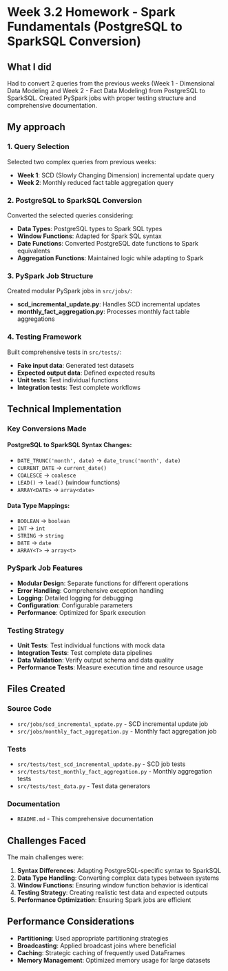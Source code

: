 # Week 3.2 Homework - Spark Fundamentals (PostgreSQL to SparkSQL Conversion)

## What I did

Had to convert 2 queries from the previous weeks (Week 1 - Dimensional Data Modeling and Week 2 - Fact Data Modeling) from PostgreSQL to SparkSQL. Created PySpark jobs with proper testing structure and comprehensive documentation.

## My approach

### 1. Query Selection
Selected two complex queries from previous weeks:
- **Week 1**: SCD (Slowly Changing Dimension) incremental update query
- **Week 2**: Monthly reduced fact table aggregation query

### 2. PostgreSQL to SparkSQL Conversion
Converted the selected queries considering:
- **Data Types**: PostgreSQL types to Spark SQL types
- **Window Functions**: Adapted for Spark SQL syntax
- **Date Functions**: Converted PostgreSQL date functions to Spark equivalents
- **Aggregation Functions**: Maintained logic while adapting to Spark

### 3. PySpark Job Structure
Created modular PySpark jobs in `src/jobs/`:
- **scd_incremental_update.py**: Handles SCD incremental updates
- **monthly_fact_aggregation.py**: Processes monthly fact table aggregations

### 4. Testing Framework
Built comprehensive tests in `src/tests/`:
- **Fake input data**: Generated test datasets
- **Expected output data**: Defined expected results
- **Unit tests**: Test individual functions
- **Integration tests**: Test complete workflows

## Technical Implementation

### Key Conversions Made

#### PostgreSQL to SparkSQL Syntax Changes:
- `DATE_TRUNC('month', date)` → `date_trunc('month', date)`
- `CURRENT_DATE` → `current_date()`
- `COALESCE` → `coalesce`
- `LEAD()` → `lead()` (window functions)
- `ARRAY<DATE>` → `array<date>`

#### Data Type Mappings:
- `BOOLEAN` → `boolean`
- `INT` → `int`
- `STRING` → `string`
- `DATE` → `date`
- `ARRAY<T>` → `array<t>`

### PySpark Job Features
- **Modular Design**: Separate functions for different operations
- **Error Handling**: Comprehensive exception handling
- **Logging**: Detailed logging for debugging
- **Configuration**: Configurable parameters
- **Performance**: Optimized for Spark execution

### Testing Strategy
- **Unit Tests**: Test individual functions with mock data
- **Integration Tests**: Test complete data pipelines
- **Data Validation**: Verify output schema and data quality
- **Performance Tests**: Measure execution time and resource usage

## Files Created

### Source Code
- `src/jobs/scd_incremental_update.py` - SCD incremental update job
- `src/jobs/monthly_fact_aggregation.py` - Monthly fact aggregation job

### Tests
- `src/tests/test_scd_incremental_update.py` - SCD job tests
- `src/tests/test_monthly_fact_aggregation.py` - Monthly aggregation tests
- `src/tests/test_data.py` - Test data generators

### Documentation
- `README.md` - This comprehensive documentation

## Challenges Faced

The main challenges were:
1. **Syntax Differences**: Adapting PostgreSQL-specific syntax to SparkSQL
2. **Data Type Handling**: Converting complex data types between systems
3. **Window Functions**: Ensuring window function behavior is identical
4. **Testing Strategy**: Creating realistic test data and expected outputs
5. **Performance Optimization**: Ensuring Spark jobs are efficient

## Performance Considerations

- **Partitioning**: Used appropriate partitioning strategies
- **Broadcasting**: Applied broadcast joins where beneficial
- **Caching**: Strategic caching of frequently used DataFrames
- **Memory Management**: Optimized memory usage for large datasets 
